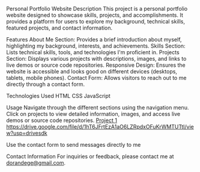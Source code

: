 
Personal Portfolio Website
Description
This project is a personal portfolio website designed to showcase skills, projects, and accomplishments. It provides a platform for users to explore my background, technical skills, featured projects, and contact information.

Features
About Me Section: Provides a brief introduction about myself, highlighting my background, interests, and achievements.
Skills Section: Lists technical skills, tools, and technologies I'm proficient in.
Projects Section: Displays various projects with descriptions, images, and links to live demos or source code repositories.
Responsive Design: Ensures the website is accessible and looks good on different devices (desktops, tablets, mobile phones).
Contact Form: Allows visitors to reach out to me directly through a contact form.

Technologies Used
HTML
CSS
JavaScript


Usage
Navigate through the different sections using the navigation menu.
Click on projects to view detailed information, images, and access live demos or source code repositories.
                    <a href="https://github.com/dndegeber/Project1">Project 1</a>
                    https://drive.google.com/file/d/1hT6JFrtEzA1aO6LZRpdxOFuKrWMTUTtI/view?usp=drivesdk

Use the contact form to send messages directly to me

Contact Information
For inquiries or feedback, please contact me at dorandege@gmail.com.
